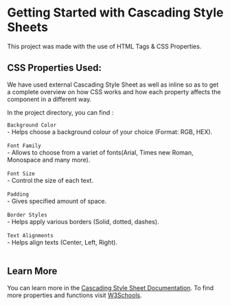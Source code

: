 # Getting Started with Cascading Style Sheets

This project was made with the use of HTML Tags & CSS Properties.

## CSS Properties Used:

We have used external Cascading Style Sheet as well as inline so as to get a complete overview on how CSS works and how each property affects the component in a different way.

In the project directory, you can find :

 `Background Color`</br> - Helps choose a background colour of your choice (Format: RGB, HEX).</br></br>
 `Font Family`</br> - Allows to choose from a variet of fonts(Arial, Times new Roman, Monospace and many more).</br></br>
 `Font Size`</br> - Control the size of each text.</br></br>
 `Padding`</br> - Gives specified amount of space.</br></br>
 `Border Styles`</br> - Helps apply various borders (Solid, dotted, dashes).</br></br>
 `Text Alignments`</br> - Helps align texts (Center, Left, Right).</br></br>

## Learn More

You can learn more in the [Cascading Style Sheet Documentation](https://developer.mozilla.org/en-US/docs/Web/CSS).
To find more properties and functions visit [W3Schools](https://www.w3schools.com/).
